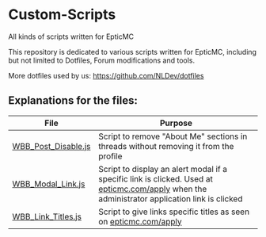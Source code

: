 # Custom-Scripts
All kinds of scripts written for EpticMC

This repository is dedicated to various scripts written for EpticMC, including but not limited to Dotfiles, Forum modifications and tools. 

More dotfiles used by us: https://github.com/NLDev/dotfiles 

## Explanations for the files:

| File | Purpose |
|------|---------|
| <a href="https://github.com/EpticMC/Custom-Scripts/blob/master/WBB_Post_Disable.js">WBB_Post_Disable.js</a> | Script to remove "About Me" sections in threads without removing it from the profile |
| <a href="https://github.com/EpticMC/Custom-Scripts/blob/master/WBB_Modal_Link.js">WBB_Modal_Link.js</a> | Script to display an alert modal if a specific link is clicked. Used at <a href="https://epticmc.com/apply">epticmc.com/apply</a> when the administrator application link is clicked |
| <a href="https://github.com/EpticMC/Custom-Scripts/blob/master/WBB_Link_Titles.js">WBB_Link_Titles.js</a> | Script to give links specific titles as seen on <a href="https://epticmc.com/apply">epticmc.com/apply</a> |
